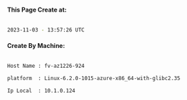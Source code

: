
   
#### This Page Create at:

```bash

2023-11-03 - 13:57:26 UTC

```

#### Create By Machine:

```bash

Host Name : fv-az1226-924

platform  : Linux-6.2.0-1015-azure-x86_64-with-glibc2.35

Ip Local  : 10.1.0.124

```

